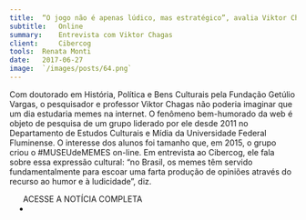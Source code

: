 ```yaml
---
title:	“O jogo não é apenas lúdico, mas estratégico”, avalia Viktor Chagas
subtitle:	Online
summary:	Entrevista com Viktor Chagas
client: 	Cibercog
tools:	Renata Monti
date: 	2017-06-27
image:	`/images/posts/64.png`
---
```

					
Com doutorado em História, Política e Bens Culturais pela Fundação Getúlio Vargas, o pesquisador e professor Viktor Chagas não poderia imaginar que um dia estudaria memes na internet. O fenômeno bem-humorado da web é objeto de pesquisa de um grupo liderado por ele desde 2011 no Departamento de Estudos Culturais e Mídia da Universidade Federal Fluminense. O interesse dos alunos foi tamanho que, em 2015, o grupo criou o #MUSEUdeMEMES on-line. Em entrevista ao Cibercog, ele fala sobre essa expressão cultural: “no Brasil, os memes têm servido fundamentalmente para escoar uma farta produção de opiniões através do recurso ao humor e à ludicidade”, diz.
					
<div class="post__share"><ul class="share__list list-reset">ACESSE A NOTÍCIA COMPLETA<li class="share__item" style="margin-left: 10px"><a class="share__link share__facebook" style="background: #fa5657" href="	http://cibercog.naiveheart.org/2017/06/o-jogo-nao-e-apenas-ludico-mas-estrategico-avalia-viktor-chagas/
onclick=window.open(this.href, 'pop-up', 'left=20,top=20,width=500,height=500,toolbar=1,resizable=0'); return false;" title="Link" rel="nofollow"><i class="fa-solid fa-link"></i></a></li></ul></div>					
<!-- <div class="gallery-box"><div class="gallery"><img src="/clipping/images/example-1.jpg" loading="lazy" alt="Project"><img src="/clipping/images/example-2.jpg" loading="lazy" alt="Project"></div><em>Gallery / <a href="https://www.freepik.com/" target="_blank">Freepic</a></em></div> -->					

